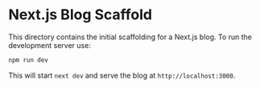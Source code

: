 # Next.js Blog Scaffold

This directory contains the initial scaffolding for a Next.js blog. To run the development server use:

```bash
npm run dev
```

This will start `next dev` and serve the blog at `http://localhost:3000`.
